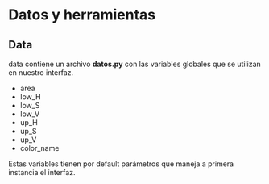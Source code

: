 # Datos y herramientas

## Data

data contiene un archivo **datos.py** con las variables globales que se utilizan en nuestro interfaz.

* area
* low_H
* low_S
* low_V
* up_H
* up_S
* up_V
* color_name

Estas variables tienen por default parámetros que maneja a primera instancia el interfaz.
